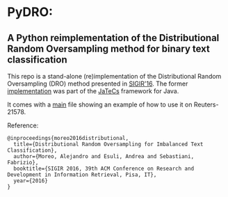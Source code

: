 # PyDRO: 
## A Python reimplementation of the Distributional Random Oversampling method for binary text classification

This repo is a stand-alone (re)implementation of the Distributional Random Oversampling (DRO) method presented in [SIGIR'16](https://dl.acm.org/doi/10.1145/2911451.2914722). 
The former [implementation](https://github.com/AlexMoreo/jatecs/blob/master/src/main/java/it/cnr/jatecs/representation/oversampling/DistributionalRandomOversampling.java) was part of the [JaTeCs](https://github.com/AlexMoreo/jatecs) framework for Java.

It comes with a [main](https://github.com/AlexMoreo/pydro/blob/master/src/main.py) file showing an example of how to use it on Reuters-21578.

Reference:
```
@inproceedings{moreo2016distributional,
  title={Distributional Random Oversampling for Imbalanced Text Classification},
  author={Moreo, Alejandro and Esuli, Andrea and Sebastiani, Fabrizio},
  booktitle={SIGIR 2016, 39th ACM Conference on Research and Development in Information Retrieval, Pisa, IT},
  year={2016}
}
```
